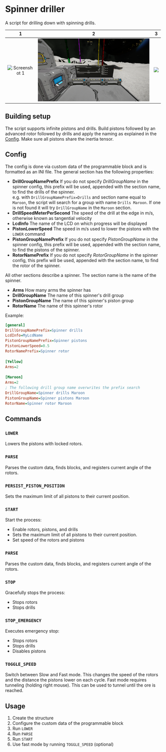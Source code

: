 # Spinner driller
A script for drilling down with spinning drills.

1 | 2 | 3
:-:|:-:|:-:
![Screenshot 1](./screenshots/1.png) | ![](./screenshots/2.png) | ![](./screenshots/3.png)

## Building setup
The script supports infinite pistons and drills. Build pistons followed by an advanced rotor
followed by drills and apply the naming as explained in the [Config](#config). Make sure all
pistons share the inertia tensor.

## Config
The config is done via custom data of the programmable block and is formatted as an INI file.
The general section has the following properties:

- **DrillGroupNamePrefix** If you do not specify _DrillGroupName_ in the spinner config, this
  prefix will be used, appended with the section name, to find the drills of the spinner.  
  e.g. with `DrillGroupNamePrefix=Drills` and section name equal to `Maroon`, the script will
  search for a group with name `Drills Maroon`. If one is not found it will try `DrillGroupName`
  in the `Maroon` section.
- **DrillSpeedMeterPerSecond** The speed of the drill at the edge in m/s, otherwise known as tangential
  velocity
- **LcdInfo** The name of the LCD on which progress will be displayed
- **PistonLowerSpeed** The speed in m/s used to lower the pistons with the `LOWER` command
- **PistonGroupNamePrefix** If you do not specify _PistonGroupName_ in the spinner config, this prefix
  will be used, appended with the section name, to find the pistons of the spinner.
- **RotorNamePrefix** If you do not specify _RotorGroupName_ in the spinner config, this prefix
  will be used, appended with the section name, to find the rotor of the spinner.

All other sections describe a spinner. The section name is the name of the spinner.

- **Arms** How many arms the spinner has
- **DrillGroupName** The name of this spinner's drill group
- **PistonGroupName** The name of this spinner's piston group
- **RotorName** The name of this spinner's rotor

Example:
```ini
[general]
DrillGroupNamePrefix=Spinner drills
LcdInfo=MyLcdName
PistonGroupNamePrefix=Spinner pistons
PistonLowerSpeed=0.5
RotorNamePrefix=Spinner rotor

[Yellow]
Arms=2

[Maroon]
Arms=2
; The following drill group name overwrites the prefix search
DrillGroupName=Spinner drills Maroon
PistonGroupName=Spinner pistons Maroon
RotorName=Spinner rotor Maroon
```

## Commands
### `LOWER`
Lowers the pistons with locked rotors.

### `PARSE`
Parses the custom data, finds blocks, and registers current angle of the rotors.

### `PERSIST_PISTON_POSITION`
Sets the maximum limit of all pistons to their current position.

### `START`
Start the process:
- Enable rotors, pistons, and drills
- Sets the maximum limit of all pistons to their current position.
- Set speed of the rotors and pistons

### `PARSE`
Parses the custom data, finds blocks, and registers current angle of the rotors.

### `STOP`
Gracefully stops the process:
- Stops rotors
- Stops drills

### `STOP_EMERGENCY`
Executes emergency stop:
- Stops rotors
- Stops drills
- Disables pistons

### `TOGGLE_SPEED`
Switch between Slow and Fast mode. This changes the speed of the rotors and the distance the
pistons lower on each cycle. Fast mode requires tunneling (holding right mouse). This can be used
to tunnel until the ore is reached.

## Usage
1. Create the structure
1. Configure the custom data of the programmable block
1. Run `LOWER`
1. Run `PARSE`
1. Run `START`
1. Use fast mode by running `TOGGLE_SPEED` (optional)
